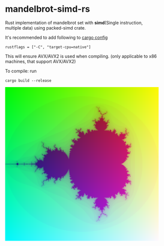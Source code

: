 # mandelbrot-simd-rs
Rust implementation of mandelbrot set with **simd**(Single instruction, multiple data) using packed-simd crate.

It's recommended to add following to [cargo config](https://doc.rust-lang.org/cargo/reference/config.html)
```
rustflags = ["-C", "target-cpu=native"]
```
This will ensure AVX/AVX2 is used when compiling. (only applicable to x86 machines, that support AVX/AVX2)

To compile: run
```
cargo build --release
```
<img src="https://github.com/chamatht/mandelbrot-simd-rs/raw/master/image.png" width="500">

